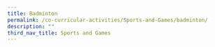 ```yaml
---
title: Badminton
permalink: /co-curricular-activities/Sports-and-Games/badminton/
description: ""
third_nav_title: Sports and Games
---
```

